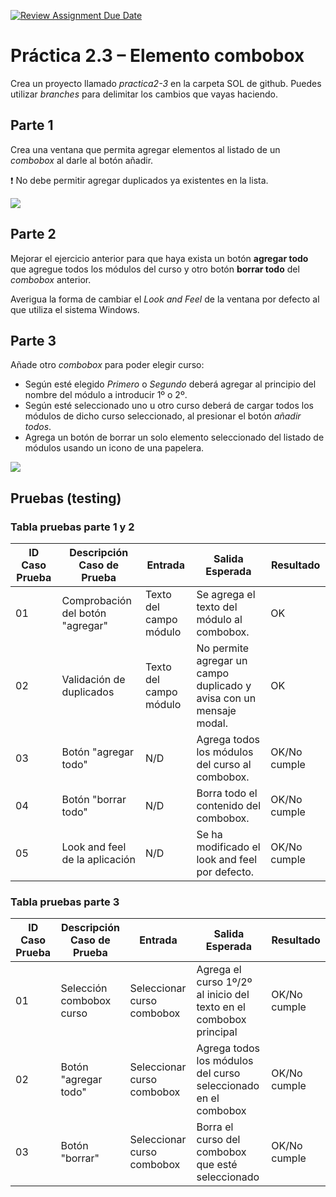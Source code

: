 [![Review Assignment Due Date](https://classroom.github.com/assets/deadline-readme-button-22041afd0340ce965d47ae6ef1cefeee28c7c493a6346c4f15d667ab976d596c.svg)](https://classroom.github.com/a/ta0U07ZP)
# Práctica 2.3 – Elemento combobox

Crea un proyecto llamado *practica2-3* en la carpeta SOL de github. Puedes utilizar *branches* para delimitar los cambios que vayas haciendo.

## Parte 1

Crea una ventana que permita agregar elementos al listado de un *combobox* al darle al botón añadir.

❗ No debe permitir agregar duplicados ya existentes en la lista.

![](media/9d5dec85d5a68aeb8e5ba53d5fd897f7.png)


## Parte 2

Mejorar el ejercicio anterior para que haya exista un botón **agregar todo** que agregue todos los módulos del curso y otro botón **borrar todo** del *combobox* anterior. 

Averigua la forma de cambiar el *Look and Feel* de la ventana por defecto al que utiliza el sistema Windows.


## Parte 3

Añade otro *combobox* para poder elegir curso:
- Según esté elegido *Primero* o *Segundo* deberá agregar al principio del nombre del módulo a introducir 1º o 2º.
- Según esté seleccionado uno u otro curso deberá de cargar todos los módulos de dicho curso seleccionado, al presionar el botón *añadir todos*.
- Agrega un botón de borrar un solo elemento seleccionado del listado de módulos usando un icono de una papelera.

![](media/9d5dec85d5a68aeb8e5ba53d5234234.png)


## Pruebas (testing) 

### Tabla pruebas parte 1 y 2

| ID Caso Prueba | Descripción Caso de Prueba         | Entrada                   | Salida Esperada                                                     | Resultado   |
|----------------|-----------------------------------|---------------------------|---------------------------------------------------------------------|-------------|
| 01             | Comprobación del botón "agregar"   | Texto del campo módulo    | Se agrega el texto del módulo al combobox.                           | OK|
| 02             | Validación de duplicados           | Texto del campo módulo    | No permite agregar un campo duplicado y avisa con un mensaje modal.  | OK|
| 03             | Botón "agregar todo"               | N/D                       | Agrega todos los módulos del curso al combobox.                       | OK/No cumple|
| 04             | Botón "borrar todo"                | N/D                       | Borra todo el contenido del combobox.                                 | OK/No cumple|
| 05             | Look and feel de la aplicación     | N/D                       | Se ha modificado el look and feel por defecto.                        | OK/No cumple|


### Tabla pruebas parte 3

| ID Caso Prueba | Descripción Caso de Prueba      | Entrada                  | Salida Esperada                                          | Resultado   |
|----------------|--------------------------------|--------------------------|----------------------------------------------------------|-------------|
| 01             | Selección combobox curso        | Seleccionar curso combobox| Agrega el curso 1º/2º al inicio del texto en el combobox principal | OK/No cumple|
| 02             | Botón "agregar todo"            | Seleccionar curso combobox| Agrega todos los módulos del curso seleccionado en el combobox | OK/No cumple|
| 03             | Botón "borrar"                  | Seleccionar curso combobox| Borra el curso del combobox que esté seleccionado         | OK/No cumple|
 
